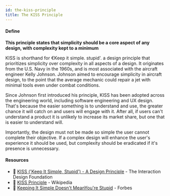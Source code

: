 ```yaml
---
id: the-kiss-principle
title: The KISS Principle
---
```


<!-- [![docs-source](https://img.shields.io/badge/SRC-UX%20Companion-blue)](https://play.google.com/store/apps/details?id=com.cyberduck.uxcompanion) -->

#### Define

**This principle states that simplicity should be a core aspect of any design, with complexity kept to a minimum**

KISS is shorthand for €Keep it simple. stupid'. a design principle that prioritizes simplicity over complexity in all aspects of a design. It originates from the U.S. Navy in the 1960s, and is most associated with the aircraft engineer Kelly Johnson. Johnson aimed to encourage simplicity in aircraft design, to the point that the average mechanic could repair a jet with minimal tools even under combat conditions.

Since Johnson first introduced his principle, KISS has been adopted across the engineering world, including software engineering and UX design. That's because the easier something is to understand and use, the greater chance it will catch on and users will engage with it. After all, if users can't understand a product it is unlikely to increase its market share, but one that is easier to understand will.

Importantly, the design must not be made so simple the user cannot complete their objective. If a complex design will enhance the user's experience it should be used, but complexity should be eradicated if it's presence is unnecessary.

#### Resources

* 📃 [KISS ('Keep It Simple, Stupid') - A Design Principle](https://www.interaction-design.org/literature/article/kiss-keep-it-simple-stupid-a-design-principle) - The Interaction Design Foundation
* 📃 [KISS Principle](https://en.wikipedia.org/wiki/KISS_principle) - Wikipedia
* 📃 [Keeping It Simple Doesn't MeanYou're Stupid](https://www.forbes.com/sites/amyanderson/2014/02/27/keeping-it-simple-doesnt-mean-youre-stupid) - Forbes